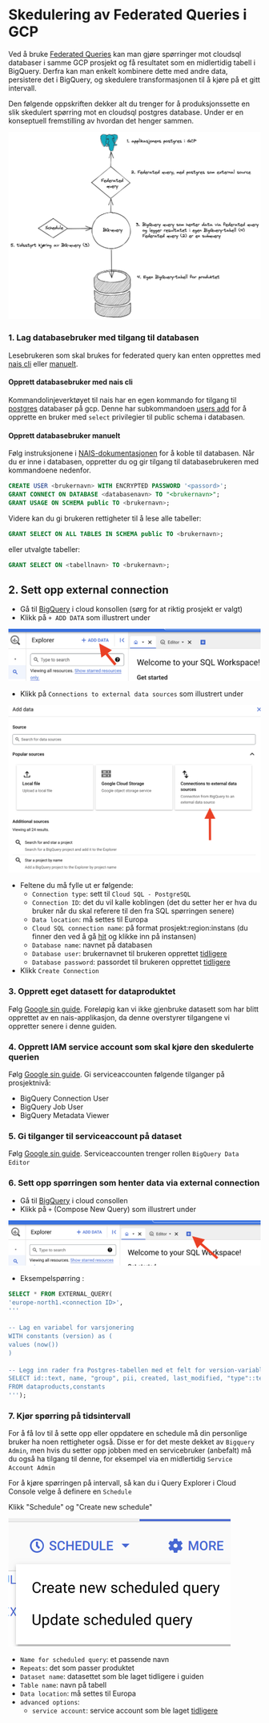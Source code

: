 # Skedulering av Federated Queries i GCP
Ved å bruke [Federated Queries](https://cloud.google.com/bigquery/docs/federated-queries-intro) kan man gjøre spørringer mot cloudsql databaser i samme GCP prosjekt og få resultatet som en midlertidig tabell i BigQuery. Derfra kan man enkelt kombinere dette med andre data, persistere det i BigQuery, og skedulere transformasjonen til å kjøre på et gitt intervall.

Den følgende oppskriften dekker alt du trenger for å produksjonssette en slik skedulert spørring mot en cloudsql postgres database. Under er en konseptuell fremstilling av hvordan det henger sammen.

![Konseptuell fremstilling av federated queries med schedule](federated-query.png)

### 1. Lag databasebruker med tilgang til databasen
Lesebrukeren som skal brukes for federated query kan enten opprettes med [nais cli](#opprett-database-bruker-med-nais-cli) eller [manuelt](#opprett-databasebruker-manuelt).

#### Opprett databasebruker med nais cli
Kommandolinjeverktøyet til nais har en egen kommando for tilgang til [postgres](https://docs.nais.io/cli/commands/postgres/#postgres-command) databaser på gcp. Denne har subkommandoen [users add](https://docs.nais.io/cli/commands/postgres/#users-add) for å opprette en bruker med `select` privilegier til public schema i databasen.

#### Opprett databasebruker manuelt
Følg instruksjonene i [NAIS-dokumentasjonen](https://docs.nais.io/persistence/postgres/#personal-database-access) for å koble til databasen.
Når du er inne i databasen, oppretter du og gir tilgang til databasebrukeren med kommandoene nedenfor.
```sql
CREATE USER <brukernavn> WITH ENCRYPTED PASSWORD '<passord>';
GRANT CONNECT ON DATABASE <databasenavn> TO "<brukernavn>";
GRANT USAGE ON SCHEMA public TO <brukernavn>;
```
Videre kan du gi brukeren rettigheter til å lese alle tabeller:
```sql
GRANT SELECT ON ALL TABLES IN SCHEMA public TO <brukernavn>;
```
eller utvalgte tabeller:
```sql
GRANT SELECT ON <tabellnavn> TO <brukernavn>;
```

## 2. Sett opp external connection
-  Gå til [BigQuery](https://console.cloud.google.com/bigquery) i cloud konsollen (sørg for at riktig prosjekt er valgt)
-  Klikk på `+ ADD DATA` som illustrert under

![ADD DATA](add-data.png)

- Klikk på `Connections to external data sources` som illustrert under

![ADD DATA](external-conn.png)

- Feltene du må fylle ut er følgende:
    - `Connection type`: sett til `Cloud SQL - PostgreSQL`
    - `Connection ID`: det du vil kalle koblingen (det du setter her er hva du bruker når du skal referere til den fra SQL spørringen senere)
    - `Data location`: må settes til Europa
    - `Cloud SQL connection name`: på format prosjekt:region:instans (du finner den ved å gå [hit](https://console.cloud.google.com/sql/instances) og klikke inn på instansen)
    - `Database name`: navnet på databasen
    - `Database user`: brukernavnet til brukeren opprettet [tidligere](#1-lag-databasebruker-med-tilgang-til-databasen)
    - `Database password`: passordet til brukeren opprettet [tidligere](#1-lag-databasebruker-med-tilgang-til-databasen)
- Klikk `Create Connection`

### 3. Opprett eget datasett for dataproduktet
Følg [Google sin guide](https://cloud.google.com/bigquery/docs/datasets).
Foreløpig kan vi ikke gjenbruke datasett som har blitt opprettet av en nais-applikasjon, da denne overstyrer tilgangene vi oppretter senere i denne guiden.

### 4. Opprett IAM service account som skal kjøre den skedulerte querien
Følg [Google sin guide](https://cloud.google.com/iam/docs/creating-managing-service-accounts).
Gi serviceaccounten følgende tilganger på prosjektnivå:

- BigQuery Connection User
- BigQuery Job User
- BigQuery Metadata Viewer

### 5. Gi tilganger til serviceaccount på dataset
Følg [Google sin guide](https://cloud.google.com/bigquery/docs/dataset-access-controls).
Serviceaccounten trenger rollen `BigQuery Data Editor`

### 6. Sett opp spørringen som henter data via external connection
- Gå til [BigQuery](https://console.cloud.google.com/bigquery) i cloud consollen
- Klikk på `+` (Compose New Query) som illustrert under

![ADD DATA](composenew.png)

- Eksempelspørring :
```sql
SELECT * FROM EXTERNAL_QUERY(
'europe-north1.<connection ID>',
'''

-- Lag en variabel for varsjonering 
WITH constants (version) as (
values (now())
)

-- Legg inn rader fra Postgres-tabellen med et felt for version-variablen vi definerte over.
SELECT id::text, name, "group", pii, created, last_modified, "type"::text, version
FROM dataproducts,constants
''');
```

### 7. Kjør spørring på tidsintervall
For å få lov til å sette opp eller oppdatere en schedule må din personlige bruker ha noen rettigheter også. Disse er for det meste dekket av `Bigquery Admin`, men hvis du setter opp jobben med en servicebruker (anbefalt) må du også ha tilgang til denne, for eksempel via en midlertidig `Service Account Admin`

For å kjøre spørringen på intervall, så kan du i Query Explorer i Cloud Console velge å definere en `Schedule`

Klikk "Schedule" og "Create new schedule"

![Schedule knapp eksempel](scheduled.png)

- `Name for scheduled query`: et passende navn 
- `Repeats`: det som passer produktet
- `Dataset name`: datasettet som ble laget tidligere i guiden
- `Table name`: navn på tabell
- `Data location`: må settes til Europa
- `advanced options`:
    - `service account`: service account som ble laget [tidligere](#4-opprett-iam-service-account-som-skal-kjøre-den-skedulerte-querien)
